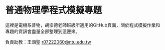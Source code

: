 # 普通物理學程式模擬專題
這裡是電機系普物，胡崇德老師班級所適用的GitHub頁面，關於程式模擬作業和專題的資訊會盡量全部整理到這邊來。

負責助教：王涵聖 r07222060@ntu.edu.tw
